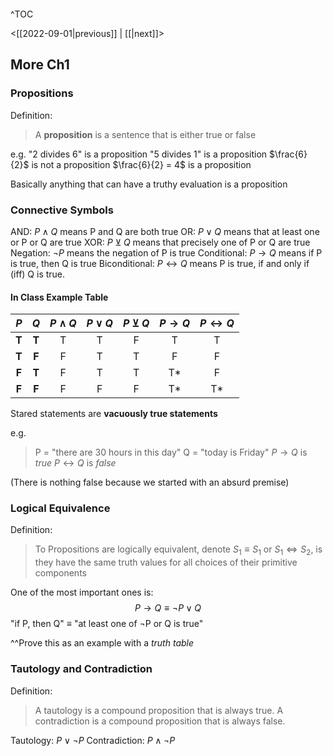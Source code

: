 ```toc

```

^TOC

<[[2022-09-01|previous]] | [[|next]]>

## More Ch1
### Propositions
Definition:
> A **proposition** is a sentence that is either true or false

e.g.
"2 divides 6" is a proposition
"5 divides 1" is a proposition
$\frac{6}{2}$ is not a proposition
$\frac{6}{2} = 4$ is a proposition

Basically anything that can have a truthy evaluation is a proposition

### Connective Symbols
AND: $P\wedge Q$ means P and Q are both true
OR: $P\vee Q$ means that at least one or P or Q are true
XOR: $P\veebar Q$ means that precisely one of P or Q are true
Negation: $\neg P$ means the negation of P is true
Conditional: $P \rightarrow Q$ means if P is true, then Q is true
Biconditional: $P \leftrightarrow Q$ means P is true, if and only if (iff) Q is true.

#### In Class Example Table

| $P$ | $Q$ |  $P\wedge Q$  |  $P\vee Q$  | $P\veebar Q$  | $P \rightarrow Q$  |  $P \leftrightarrow Q$ |
|:---:| :----: | :----: | :----: | :----: | :----: | :----: |
| **T** | **T** | T | T | F | T | T |
| **T** | **F** | F | T | T | F | F |
| **F** | **T** | F | T | T | T* | F |
| **F** | **F** | F | F | F | T* | T* |

Stared statements are **vacuously true statements** 

e.g. 
> P = "there are 30 hours in this day"
> Q = "today is Friday"
$P \rightarrow Q$ is *true*
$P \leftrightarrow Q$ is *false*

(There is nothing false because we started with an absurd premise)

### Logical Equivalence 

Definition:
> To Propositions are logically equivalent, denote $S_1 \equiv S_1$ or $S_1 \Leftrightarrow S_2$, is they have the same truth values for all choices of their primitive components

One of the most important ones is:
$$P \rightarrow Q \equiv \neg P\vee Q$$
"if P, then Q" $\equiv$ "at least one of $\neg$P or Q is true"

^^Prove this as an example with a *truth table*

### Tautology and Contradiction

Definition:
> A tautology is a compound proposition that is always true.
> A contradiction is a compound proposition that is always false.


Tautology: $P \vee \neg P$
Contradiction: $P \wedge \neg P$

